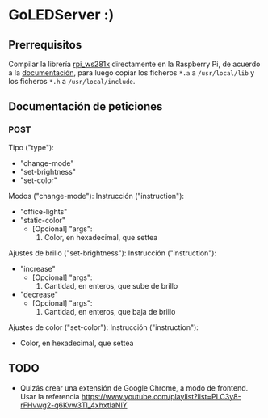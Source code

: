 # GoLEDServer :)

## Prerrequisitos

Compilar la librería [rpi_ws281x](https://github.com/jgarff/rpi_ws281x) directamente en la Raspberry Pi, de acuerdo a la [documentación](https://github.com/jgarff/rpi_ws281x#build), para luego copiar los ficheros `*.a` a `/usr/local/lib` y los ficheros `*.h` a `/usr/local/include`.

## Documentación de peticiones

### POST
Tipo ("type"):
- "change-mode"
- "set-brightness"
- "set-color"

Modos ("change-mode"):
Instrucción ("instruction"):
- "office-lights"
- "static-color"
  - [Opcional] "args":
    1. Color, en hexadecimal, que settea

Ajustes de brillo ("set-brightness"):
Instrucción ("instruction"):
- "increase"
  - [Opcional] "args":
    1. Cantidad, en enteros, que sube de brillo
- "decrease"
  - [Opcional] "args":
    1. Cantidad, en enteros, que baja de brillo

Ajustes de color ("set-color"):
Instrucción ("instruction"):
- Color, en hexadecimal, que settea

## TODO
- Quizás crear una extensión de Google Chrome, a modo de frontend. Usar la referencia https://www.youtube.com/playlist?list=PLC3y8-rFHvwg2-q6Kvw3Tl_4xhxtIaNlY